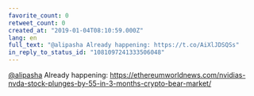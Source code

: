 ```yaml
---
favorite_count: 0
retweet_count: 0
created_at: "2019-01-04T08:10:59.000Z"
lang: en
full_text: "@alipasha Already happening: https://t.co/AiXlJDSQSs"
in_reply_to_status_id: "1081097241333506048"
---
```


[@alipasha](https://twitter.com/alipasha) Already happening:
<https://ethereumworldnews.com/nvidias-nvda-stock-plunges-by-55-in-3-months-crypto-bear-market/>

